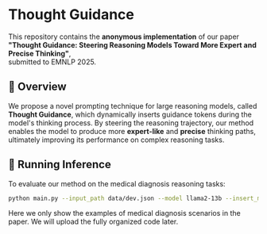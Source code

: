 # Thought Guidance

This repository contains the **anonymous implementation** of our paper  
**"Thought Guidance: Steering Reasoning Models Toward More Expert and Precise Thinking"**,  
submitted to EMNLP 2025.

## 🧠 Overview

We propose a novel prompting technique for large reasoning models, called **Thought Guidance**, which dynamically inserts guidance tokens during the model's thinking process. By steering the reasoning trajectory, our method enables the model to produce more **expert-like** and **precise** thinking paths, ultimately improving its performance on complex reasoning tasks.

## 🧪 Running Inference

To evaluate our method on the medical diagnosis reasoning tasks:

```bash 
python main.py --input_path data/dev.json --model llama2-13b --insert_method guided
```

Here we only show the examples of medical diagnosis scenarios in the paper. We will upload the fully organized code later.
